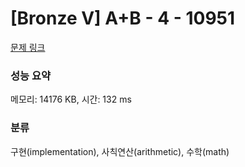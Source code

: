 # [Bronze V] A+B - 4 - 10951 

[문제 링크](https://www.acmicpc.net/problem/10951) 

### 성능 요약

메모리: 14176 KB, 시간: 132 ms

### 분류

구현(implementation), 사칙연산(arithmetic), 수학(math)

